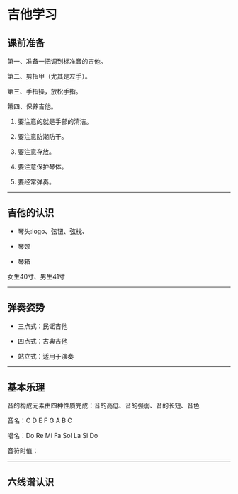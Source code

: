 # 吉他学习

## 课前准备

第一、准备一把调到标准音的吉他。

第二、剪指甲（尤其是左手）。

第三、手指操，放松手指。

第四、保养吉他。

1. 要注意的就是手部的清洁。

2. 要注意防潮防干。

3. 要注意存放。

4. 要注意保护琴体。

5. 要经常弹奏。

---

## 吉他的认识

 - 琴头:logo、弦钮、弦枕、

 - 琴颈

  - 琴箱


女生40寸、男生41寸

---

## 弹奏姿势

- 三点式：民谣吉他

- 四点式：古典吉他

- 站立式：适用于演奏

---

## 基本乐理

音的构成元素由四种性质完成：音的高低、音的强弱、音的长短、音色

音名：C   D   E   F   G    A   B   C

唱名：Do  Re  Mi  Fa  Sol  La  Si  Do

音符时值：

---

## 六线谱认识

